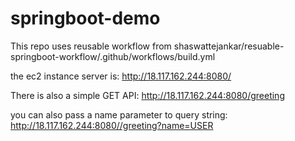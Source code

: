 # springboot-demo

This repo uses reusable workflow from shaswattejankar/resuable-springboot-workflow/.github/workflows/build.yml

the ec2 instance server is: http://18.117.162.244:8080/

There is also a simple GET API: http://18.117.162.244:8080/greeting

you can also pass a name parameter to query string: http://18.117.162.244:8080//greeting?name=USER
